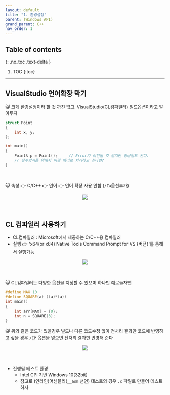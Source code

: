 ```yaml
---
layout: default
title: "1. 환경설정"
parent: (Windows API)
grand_parent: C++
nav_order: 1
---
```


## Table of contents
{: .no_toc .text-delta }

1. TOC
{:toc}

---

## VisualStudio 언어확장 막기

😺 크게 환경설정이라 할 것 까진 없고. VisualStudio(CL컴파일러) 빌드옵션이라고 알아두자

```cpp
struct Point
{
    int x, y;
};

int main()
{
    Point& p = Point();     // Error가 리턴될 것 같지만 정상빌드 된다.
    // 실수방지를 위해서 이걸 에러로 처리하고 싶다면?
}
```

<br>

😺 속성 👉 C/C++ 👉 언어 👉 언어 확장 사용 안함
(`/Za`옵션추가)

<p align="center">
  <img src="https://taehyungs-programming-blog.github.io/blog/assets/images/cpp/win32api/win32-1-1.png" style="border-radius:5%;border:1px solid #e6e1e8"/>
</p>

<br>

## CL 컴파일러 사용하기

* CL컴파일러 : Microsoft에서 제공하는 C/C++용 컴파일러
* 실행 👉 'x64(or x84) Native Tools Command Prompt for VS {버전}'를 통해서 실행가능

<p align="center">
  <img src="https://taehyungs-programming-blog.github.io/blog/assets/images/cpp/win32api/win32-1-2.png" style="border-radius:5%;border:1px solid #e6e1e8"/>
</p>

<br>

😺 CL컴파일러는 다양한 옵션을 지정할 수 있으며 하나만 예로들자면

```cpp
#define MAX 10
#define SQUARE(a) ((a)*(a))
int main()
{
    int arr[MAX] = {0};
    int n = SQUARE(3);
}
```

😺 위와 같은 코드가 있을경우 빌드나 다른 코드수정 없이 전처리 결과만 코드에 반영하고 싶을 경우 `/EP` 옵션을 넣으면 전처리 결과만 반영해 준다

<p align="center">
  <img src="https://taehyungs-programming-blog.github.io/blog/assets/images/cpp/win32api/win32-1-3.png" style="border-radius:5%;border:1px solid #e6e1e8"/>
</p>

<br>

* 진행될 테스트 환경
    * Intel CPI 기반 Windows 10(32bit)
    * 참고로 (인라인)어셈블리(`__asm` 선언) 테스트의 경우 `.c` 파일로 만들어 테스트 하자